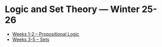 # Logic and Set Theory — Winter 25-26


- [Weeks 1-2 – Propositional Logic](./00-intro/)
- [Weeks 3-5 – Sets](./01-sets/)

  
